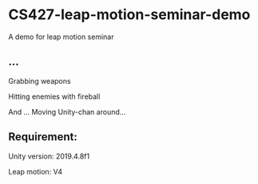 # CS427-leap-motion-seminar-demo
A demo for leap motion seminar
## ...
Grabbing weapons 

Hitting enemies with fireball 

And ... Moving Unity-chan around...

## Requirement:
Unity version: 2019.4.8f1

Leap motion: V4
